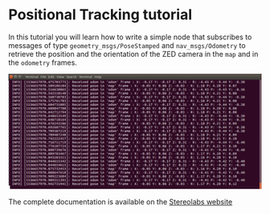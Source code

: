 # Positional Tracking tutorial

In this tutorial you will learn how to write a simple node that subscribes to messages of type
`geometry_msgs/PoseStamped` and `nav_msgs/Odometry` to retrieve the position and the orientation of the ZED camera in the `map` and in the `odometry` frames.

![](../images/tutorial_tracking.png)

The complete documentation is available on the [Stereolabs website](https://docs.stereolabs.com/integrations/ros/positional_tracking/)
